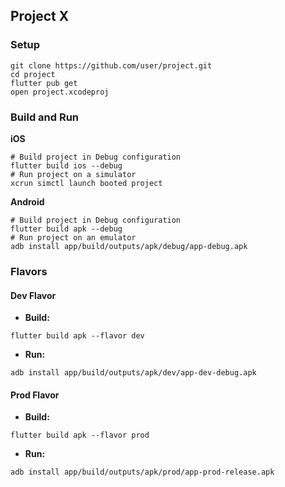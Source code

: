 ## Project X

### Setup

```
git clone https://github.com/user/project.git
cd project
flutter pub get
open project.xcodeproj
```

### Build and Run

**iOS**
```
# Build project in Debug configuration
flutter build ios --debug
# Run project on a simulator
xcrun simctl launch booted project
```

**Android**
```
# Build project in Debug configuration
flutter build apk --debug
# Run project on an emulator
adb install app/build/outputs/apk/debug/app-debug.apk
```

### Flavors

#### Dev Flavor

- **Build:**
```
flutter build apk --flavor dev
```

- **Run:**
```
adb install app/build/outputs/apk/dev/app-dev-debug.apk
```

#### Prod Flavor

- **Build:**
```
flutter build apk --flavor prod
```

- **Run:**
```
adb install app/build/outputs/apk/prod/app-prod-release.apk
```